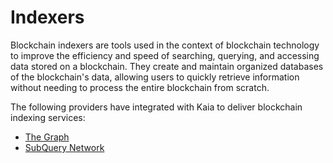 # Indexers

Blockchain indexers are tools used in the context of blockchain technology to improve the efficiency and speed of searching, querying, and accessing data stored on a blockchain. They create and maintain organized databases of the blockchain's data, allowing users to quickly retrieve information without needing to process the entire blockchain from scratch.

The following providers have integrated with Kaia to deliver blockchain indexing services:

- [The Graph](https://thegraph.com/)
- [SubQuery Network](https://academy.subquery.network/)
